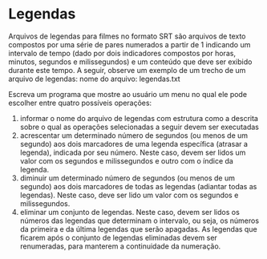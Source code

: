 # Legendas
Arquivos de legendas para filmes no formato SRT são arquivos de texto compostos por uma série de pares numerados a
partir de 1 indicando um intervalo de tempo (dado por dois indicadores compostos por horas, minutos, segundos e
milissegundos) e um conteúdo que deve ser exibido durante este tempo. A seguir, observe um exemplo de um trecho de
um arquivo de legendas: nome do arquivo: legendas.txt

Escreva um programa que mostre ao usuário um menu no qual ele pode escolher entre quatro possíveis operações:
1) informar o nome do arquivo de legendas com estrutura como a descrita sobre o qual as operações selecionadas a
seguir devem ser executadas
2) acrescentar um determinado número de segundos (ou menos de um segundo) aos dois marcadores de uma legenda
específica (atrasar a legenda), indicada por seu número. Neste caso, devem ser lidos um valor com os segundos e
milissegundos e outro com o índice da legenda.
3) diminuir um determinado número de segundos (ou menos de um segundo) aos dois marcadores de todas as legendas
(adiantar todas as legendas). Neste caso, deve ser lido um valor com os segundos e milissegundos.
4) eliminar um conjunto de legendas. Neste caso, devem ser lidos os números das legendas que determinam o intervalo,
ou seja, os números da primeira e da última legendas que serão apagadas. As legendas que ficarem após o conjunto de
legendas eliminadas devem ser renumeradas, para manterem a continuidade da numeração. 

